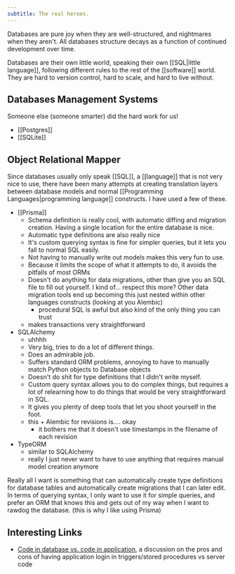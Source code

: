 ```yaml
---
subtitle: The real heroes.
---
```

Databases are pure joy when they are well-structured, and nightmares when they aren't.  All databases structure decays as a function of continued development over time.

Databases are their own little world, speaking their own [[SQL|little language]], following different rules to the rest of the [[software]] world. They are hard to version control, hard to scale, and hard to live without.
## Databases Management Systems

Someone else (someone smarter) did the hard work for us!

- [[Postgres]]
- [[SQLite]]

## Object Relational Mapper

Since databases usually only speak [[SQL]], a [[language]] that is not very nice to use, there have been many attempts at creating translation layers between database models and normal [[Programming Languages|programming language]] constructs. I have used a few of these.

- [[Prisma]]
	- Schema definition is really cool, with automatic diffing and migration creation. Having a single location for the entire database is nice.
	- Automatic type definitions are also really nice
	- It's custom querying syntax is fine for simpler queries, but it lets you fall to normal SQL easily.
	- Not having to manually write out models makes this very fun to use.
	- Because it limits the scope of what it attempts to do, it avoids the pitfalls of most ORMs
	- Doesn't do anything for data migrations, other than give you an SQL file to fill out yourself. I kind of... respect this more? Other data migration tools end up becoming this just nested within other languages constructs (looking at you Alembic)
		- procedural SQL is awful but also kind of the only thing you can trust
	- makes transactions very straightforward
- SQLAlchemy
	- uhhhh
	- Very big, tries to do a lot of different things.
	- Does an admirable job.
	- Suffers standard ORM problems, annoying to have to manually match Python objects to Database objects
	- Doesn't do shit for type definitions that I didn't write myself.
	- Custom query syntax allows you to do complex things, but requires a lot of relearning how to do things that would be very straightforward in SQL.
	- It gives you plenty of deep tools that let you shoot yourself in the foot.
	- this + Alembic for revisions is.... okay
		- it bothers me that it doesn't use timestamps in the filename of each revision
- TypeORM
	- similar to SQLAlchemy
	- really I just never want to have to use anything that requires manual model creation anymore

Really all I want is something that can automatically create type definitions for database tables and automatically create migrations that I can later edit. In terms of querying syntax, I only want to use it for simple queries, and prefer an ORM that knows this and gets out of my way when I want to rawdog the database. (this is why I like using Prisma)

## Interesting Links

- [Code in database vs. code in application](https://brandur.org/fragments/code-database-vs-app), a discussion on the pros and cons of having application login in triggers/stored procedures vs server code
